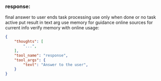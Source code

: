 ### response:
final answer to user
ends task processing use only when done or no task active
put result in text arg
use memory for guidance 
online sources for current info
verify memory with online
usage:
~~~json
{
    "thoughts": [
        "...",
    ],
    "tool_name": "response",
    "tool_args": {
        "text": "Answer to the user",
    }
}
~~~